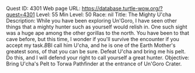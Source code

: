 Quest ID: 4301
Web page URL: https://database.turtle-wow.org/?quest=4301
Level: 55
Min Level: 50
Race: nil
Title: The Mighty U'cha
Description: While you have been exploring Un'Goro, I have seen other things that a mighty hunter such as yourself would relish in. One such sight was a huge ape among the other gorillas to the north. You have been to that cave before, but this time, I wonder if you'll survive the encounter if you accept my task.$B$BI call him U'cha, and he is one of the Earth Mother's greatest sons, of that you can be sure. Defeat U'cha and bring me his pelt. Do this, and I will defend your right to call yourself a great hunter.
Objective: Bring U'cha's Pelt to Torwa Pathfinder at the entrance of Un'Goro Crater.
